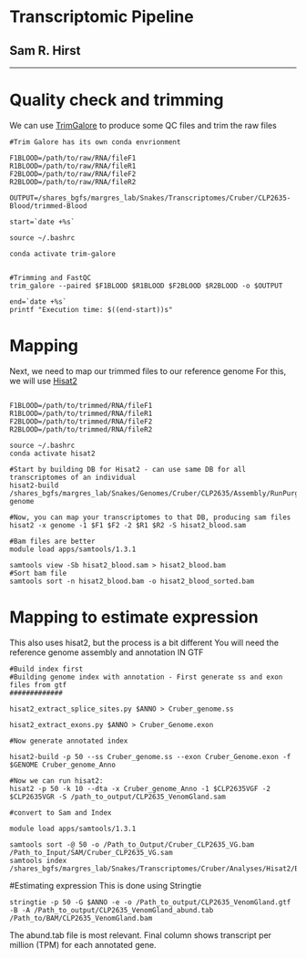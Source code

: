 # Transcriptomic Pipeline
## Sam R. Hirst

***

# Quality check and trimming
We can use [TrimGalore](https://github.com/FelixKrueger/TrimGalore) to produce some QC files and trim the raw files
```
#Trim Galore has its own conda envrionment 

F1BLOOD=/path/to/raw/RNA/fileF1
R1BLOOD=/path/to/raw/RNA/fileR1
F2BLOOD=/path/to/raw/RNA/fileF2
R2BLOOD=/path/to/raw/RNA/fileR2

OUTPUT=/shares_bgfs/margres_lab/Snakes/Transcriptomes/Cruber/CLP2635-Blood/trimmed-Blood

start=`date +%s`

source ~/.bashrc

conda activate trim-galore


#Trimming and FastQC
trim_galore --paired $F1BLOOD $R1BLOOD $F2BLOOD $R2BLOOD -o $OUTPUT

end=`date +%s`
printf "Execution time: $((end-start))s"
```
# Mapping
Next, we need to map our trimmed files to our reference genome
For this, we will use [Hisat2](https://github.com/DaehwanKimLab/hisat2)
```

F1BLOOD=/path/to/trimmed/RNA/fileF1
R1BLOOD=/path/to/trimmed/RNA/fileR1
F2BLOOD=/path/to/trimmed/RNA/fileF2
R2BLOOD=/path/to/trimmed/RNA/fileR2

source ~/.bashrc
conda activate hisat2

#Start by building DB for Hisat2 - can use same DB for all transcriptomes of an individual
hisat2-build /shares_bgfs/margres_lab/Snakes/Genomes/Cruber/CLP2635/Assembly/RunPurge/Cruber_CLP2635_v2.purge_dups.asm.fasta genome

#Now, you can map your transcriptomes to that DB, producing sam files
hisat2 -x genome -1 $F1 $F2 -2 $R1 $R2 -S hisat2_blood.sam

#Bam files are better
module load apps/samtools/1.3.1

samtools view -Sb hisat2_blood.sam > hisat2_blood.bam
#Sort bam file
samtools sort -n hisat2_blood.bam -o hisat2_blood_sorted.bam
```
# Mapping to estimate expression
This also uses hisat2, but the process is a bit different
You will need the reference genome assembly and annotation IN GTF

```
#Build index first
#Building genome index with annotation - First generate ss and exon files from gtf
#############

hisat2_extract_splice_sites.py $ANNO > Cruber_genome.ss

hisat2_extract_exons.py $ANNO > Cruber_Genome.exon

#Now generate annotated index

hisat2-build -p 50 --ss Cruber_genome.ss --exon Cruber_Genome.exon -f $GENOME Cruber_genome_Anno

#Now we can run hisat2:
hisat2 -p 50 -k 10 --dta -x Cruber_genome_Anno -1 $CLP2635VGF -2 $CLP2635VGR -S /path_to_output/CLP2635_VenomGland.sam

#convert to Sam and Index

module load apps/samtools/1.3.1

samtools sort -@ 50 -o /Path_to_Output/Cruber_CLP2635_VG.bam /Path_to_Input/SAM/Cruber_CLP2635_VG.sam
samtools index /shares_bgfs/margres_lab/Snakes/Transcriptomes/Cruber/Analyses/Hisat2/BAM/Cruber_CLP2635_VG.bam
```
#Estimating expression
This is done using Stringtie

```
stringtie -p 50 -G $ANNO -e -o /Path_to_output/CLP2635_VenomGland.gtf -B -A /Path_to_output/CLP2635_VenomGland_abund.tab /Path_to/BAM/CLP2635_VenomGland.bam

```
The abund.tab file is most relevant. Final column shows transcript per million (TPM) for each annotated gene. 
